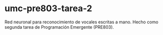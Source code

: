# umc-pre803-tarea-2
Red neuronal para reconocimiento de vocales escritas a mano. Hecho como segunda tarea de Programación Emergente (PRE803).
